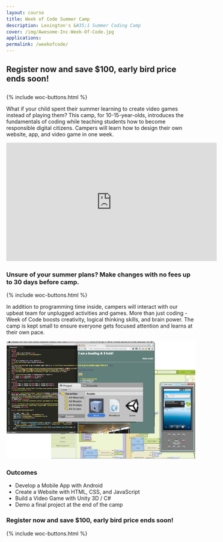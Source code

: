 ```yaml
---
layout: course
title: Week of Code Summer Camp
description: Lexington's &#35;1 Summer Coding Camp 
cover: /img/Awesome-Inc-Week-Of-Code.jpg
applications: 
permalink: /weekofcode/
---
```

<div>
	<h2 style="padding-bottom:10px;">Register now and save $100, early bird price ends soon!</h2>
</div>
{% include woc-buttons.html %}

What if your child spent their summer learning to create video games instead of playing them? This camp, for 10-15-year-olds, introduces the fundamentals of coding while teaching students how to become responsible digital citizens. Campers will learn how to design their own website, app, and video game in one week. 

<div class="embed-responsive embed-responsive-16by9"><iframe width="560" height="315" src="https://www.youtube.com/embed/daWr1oOWd-Y" frameborder="0" allowfullscreen></iframe></div>


### Unsure of your summer plans? Make changes with no fees up to 30 days before camp.


{% include woc-buttons.html %}

In addition to programming time inside, campers will interact with our upbeat team for unplugged activities and games. More than just coding - Week of Code boosts creativity, logical thinking skills, and brain power. The camp is kept small to ensure everyone gets focused attention and learns at their own pace.

<img alt="Week of Code screenshots of app, game, website" src="/img/weekofcode_screenshots.png" class="img-responsive">

### Outcomes

- Develop a Mobile App with Android
- Create a Website with HTML, CSS, and JavaScript
- Build a Video Game with Unity 3D / C#
- Demo a final project at the end of the camp

### Register now and save $100, early bird price ends soon!
{% include woc-buttons.html %}
